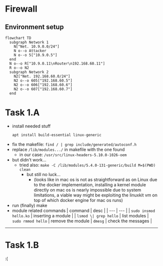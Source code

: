 # Firewall
## Environment setup
```mermaid
flowchart TD
  subgraph Network 1
    N["Net. 10.9.0.0/24"]
    N o--o Attacker
    N o--o 5["10.9.0.5"]
  end
  N o--o R["10.9.0.11\nRouter\n192.168.60.11"]
  R o--o N2
  subgraph Network 2
    N2["Net. 192.168.60.0/24"]
    N2 o--o 605["192.168.60.5"]
    N2 o--o 606["192.168.60.6"]
    N2 o--o 607["192.168.60.7"]
  end
```

# Task 1.A
- install needed stuff
  ```bash
  apt install build-essential linux-generic
  ```
- fix the makefile: `find / | grep include/generated/autoconf.h`
- replace `/lib/modules.../` in makefile with the one found
  - in our case: `/usr/src/linux-headers-5.10.0-1026-oem`
- but didn't work...
  - tried also: `make -C /lib/modules/5.4.0-131-generic/build M=$(PWD) clean`
    - but still no luck...
      - (looks like in mac os is not as straightforward as on Linux due to the docker implementation, installing a kernel module directly on mac os is nearly impossible due to system limitations, a viable way might be exploiting the linuxkit vm on top of which docker engine for mac os runs)
- run (finally) make
- module related commands
  | command | desc |
  | --- | --- |
  | `sudo insmod hello.ko`  | inserting a module |
  | `lsmod \| grep hello` | list modules 
  | `sudo rmmod hello` | remove the module
  | `dmesg` | check the messages |

--- 

# Task 1.B
:(